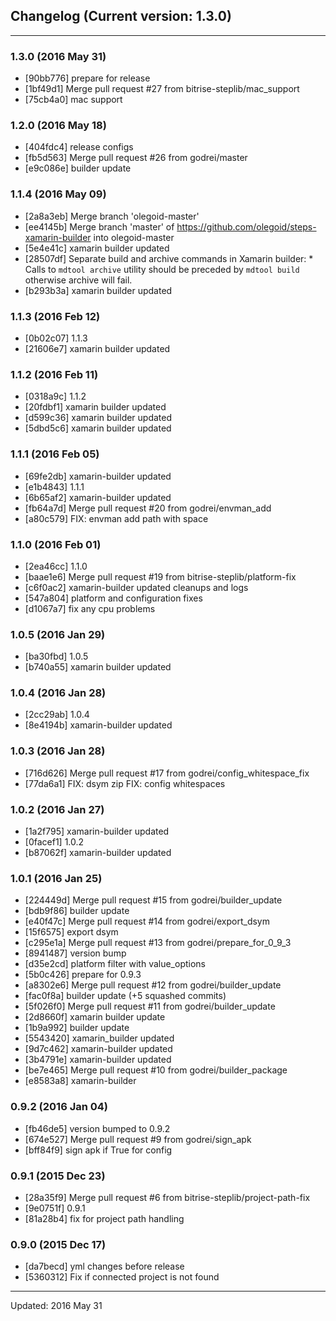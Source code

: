 ## Changelog (Current version: 1.3.0)

-----------------

### 1.3.0 (2016 May 31)

* [90bb776] prepare for release
* [1bf49d1] Merge pull request #27 from bitrise-steplib/mac_support
* [75cb4a0] mac support

### 1.2.0 (2016 May 18)

* [404fdc4] release configs
* [fb5d563] Merge pull request #26 from godrei/master
* [e9c086e] builder update

### 1.1.4 (2016 May 09)

* [2a8a3eb] Merge branch 'olegoid-master'
* [ee4145b] Merge branch 'master' of https://github.com/olegoid/steps-xamarin-builder into olegoid-master
* [5e4e41c] xamarin builder updated
* [28507df] Separate build and archive commands in Xamarin builder: * Calls to `mdtool archive` utility should be preceded by `mdtool build` otherwise archive will fail.
* [b293b3a] xamarin builder updated

### 1.1.3 (2016 Feb 12)

* [0b02c07] 1.1.3
* [21606e7] xamarin builder updated

### 1.1.2 (2016 Feb 11)

* [0318a9c] 1.1.2
* [20fdbf1] xamarin builder updated
* [d599c36] xamarin builder updated
* [5dbd5c6] xamarin builder updated

### 1.1.1 (2016 Feb 05)

* [69fe2db] xamarin-builder updated
* [e1b4843] 1.1.1
* [6b65af2] xamarin-builder updated
* [fb64a7d] Merge pull request #20 from godrei/envman_add
* [a80c579] FIX: envman add path with space

### 1.1.0 (2016 Feb 01)

* [2ea46cc] 1.1.0
* [baae1e6] Merge pull request #19 from bitrise-steplib/platform-fix
* [c6f0ac2] xamarin-builder updated cleanups and logs
* [547a804] platform and configuration fixes
* [d1067a7] fix any cpu problems

### 1.0.5 (2016 Jan 29)

* [ba30fbd] 1.0.5
* [b740a55] xamarin builder updated

### 1.0.4 (2016 Jan 28)

* [2cc29ab] 1.0.4
* [8e4194b] xamarin-builder updated

### 1.0.3 (2016 Jan 28)

* [716d626] Merge pull request #17 from godrei/config_whitespace_fix
* [77da6a1] FIX: dsym zip FIX: config whitespaces

### 1.0.2 (2016 Jan 27)

* [1a2f795] xamarin-builder updated
* [0facef1] 1.0.2
* [b87062f] xamarin-builder updated

### 1.0.1 (2016 Jan 25)

* [224449d] Merge pull request #15 from godrei/builder_update
* [bdb9f86] builder update
* [e40f47c] Merge pull request #14 from godrei/export_dsym
* [15f6575] export dsym
* [c295e1a] Merge pull request #13 from godrei/prepare_for_0_9_3
* [8941487] version bump
* [d35e2cd] platform filter with value_options
* [5b0c426] prepare for 0.9.3
* [a8302e6] Merge pull request #12 from godrei/builder_update
* [fac0f8a] builder update (+5 squashed commits)
* [5f026f0] Merge pull request #11 from godrei/builder_update
* [2d8660f] xamarin builder update
* [1b9a992] builder update
* [5543420] xamarin_builder updated
* [9d7c462] xamarin-builder updated
* [3b4791e] xamarin-builder updated
* [be7e465] Merge pull request #10 from godrei/builder_package
* [e8583a8] xamarin-builder

### 0.9.2 (2016 Jan 04)

* [fb46de5] version bumped to 0.9.2
* [674e527] Merge pull request #9 from godrei/sign_apk
* [bff84f9] sign apk if <AndroidKeyStore>True</AndroidKeyStore> for config

### 0.9.1 (2015 Dec 23)

* [28a35f9] Merge pull request #6 from bitrise-steplib/project-path-fix
* [9e0751f] 0.9.1
* [81a28b4] fix for project path handling

### 0.9.0 (2015 Dec 17)

* [da7becd] yml changes before release
* [5360312] Fix if connected project is not found

-----------------

Updated: 2016 May 31
